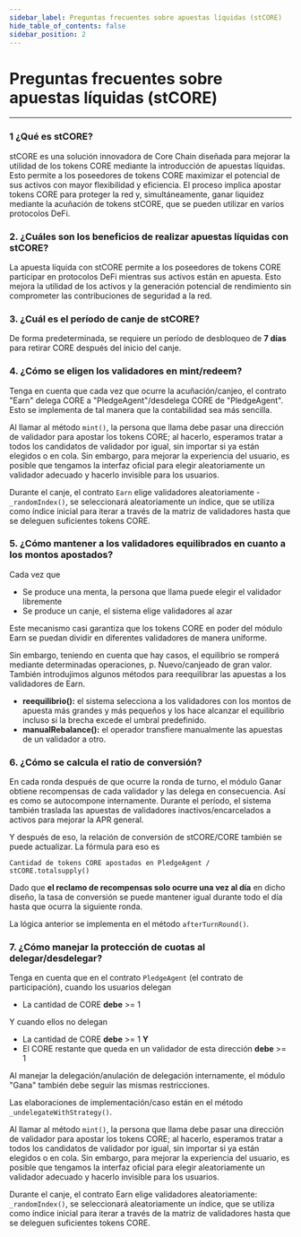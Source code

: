 ```yaml
---
sidebar_label: Preguntas frecuentes sobre apuestas líquidas (stCORE)
hide_table_of_contents: false
sidebar_position: 2
---
```


# Preguntas frecuentes sobre apuestas líquidas (stCORE)

---

### 1 ¿Qué es stCORE?

stCORE es una solución innovadora de Core Chain diseñada para mejorar la utilidad de los tokens CORE mediante la introducción de apuestas líquidas. Esto permite a los poseedores de tokens CORE maximizar el potencial de sus activos con mayor flexibilidad y eficiencia. El proceso implica apostar tokens CORE para proteger la red y, simultáneamente, ganar liquidez mediante la acuñación de tokens stCORE, que se pueden utilizar en varios protocolos DeFi.

### 2. ¿Cuáles son los beneficios de realizar apuestas líquidas con stCORE?

La apuesta líquida con stCORE permite a los poseedores de tokens CORE participar en protocolos DeFi mientras sus activos están en apuesta. Esto mejora la utilidad de los activos y la generación potencial de rendimiento sin comprometer las contribuciones de seguridad a la red.

### 3. ¿Cuál es el período de canje de stCORE?

De forma predeterminada, se requiere un período de desbloqueo de **7 días** para retirar CORE después del inicio del canje.

### 4. ¿Cómo se eligen los validadores en mint/redeem?

Tenga en cuenta que cada vez que ocurre la acuñación/canjeo, el contrato "Earn" delega CORE a "PledgeAgent"/desdelega CORE de "PledgeAgent". Esto se implementa de tal manera que la contabilidad sea más sencilla.

Al llamar al método `mint()`, la persona que llama debe pasar una dirección de validador para apostar los tokens CORE; al hacerlo, esperamos tratar a todos los candidatos de validador por igual, sin importar si ya están elegidos o en cola. Sin embargo, para mejorar la experiencia del usuario, es posible que tengamos la interfaz oficial para elegir aleatoriamente un validador adecuado y hacerlo invisible para los usuarios.

Durante el canje, el contrato `Earn` elige validadores aleatoriamente - `_randomIndex()`, se seleccionará aleatoriamente un índice, que se utiliza como índice inicial para iterar a través de la matriz de validadores hasta que se deleguen suficientes tokens CORE.

### 5. ¿Cómo mantener a los validadores equilibrados en cuanto a los montos apostados?

Cada vez que

- Se produce una menta, la persona que llama puede elegir el validador libremente
- Se produce un canje, el sistema elige validadores al azar

Este mecanismo casi garantiza que los tokens CORE en poder del módulo Earn se puedan dividir en diferentes validadores de manera uniforme.

Sin embargo, teniendo en cuenta que hay casos, el equilibrio se romperá mediante determinadas operaciones, p. Nuevo/canjeado de gran valor. También introdujimos algunos métodos para reequilibrar las apuestas a los validadores de Earn.

- **reequilibrio():** el sistema selecciona a los validadores con los montos de apuesta más grandes y más pequeños y los hace alcanzar el equilibrio incluso si la brecha excede el umbral predefinido.
- **manualRebalance():** el operador transfiere manualmente las apuestas de un validador a otro.

### 6. ¿Cómo se calcula el ratio de conversión?

En cada ronda después de que ocurre la ronda de turno, el módulo Ganar obtiene recompensas de cada validador y las delega en consecuencia. Así es como se autocompone internamente. Durante el período, el sistema también traslada las apuestas de validadores inactivos/encarcelados a activos para mejorar la APR general.

Y después de eso, la relación de conversión de stCORE/CORE también se puede actualizar. La fórmula para eso es

```
Cantidad de tokens CORE apostados en PledgeAgent / stCORE.totalsupply()
```

Dado que **el reclamo de recompensas solo ocurre una vez al día** en dicho diseño, la tasa de conversión se puede mantener igual durante todo el día hasta que ocurra la siguiente ronda.

La lógica anterior se implementa en el método `afterTurnRound()`.

### 7. ¿Cómo manejar la protección de cuotas al delegar/desdelegar?

Tenga en cuenta que en el contrato `PledgeAgent` (el contrato de participación), cuando los usuarios delegan

- La cantidad de CORE **debe** >= 1

Y cuando ellos no delegan

- La cantidad de CORE **debe** >= 1 **Y**
- El CORE restante que queda en un validador de esta dirección **debe** >= 1

Al manejar la delegación/anulación de delegación internamente, el módulo "Gana" también debe seguir las mismas restricciones.

Las elaboraciones de implementación/caso están en el método `_undelegateWithStrategy()`.

Al llamar al método `mint()`, la persona que llama debe pasar una dirección de validador para apostar los tokens CORE; al hacerlo, esperamos tratar a todos los candidatos de validador por igual, sin importar si ya están elegidos o en cola. Sin embargo, para mejorar la experiencia del usuario, es posible que tengamos la interfaz oficial para elegir aleatoriamente un validador adecuado y hacerlo invisible para los usuarios.

Durante el canje, el contrato Earn elige validadores aleatoriamente: ` _randomIndex()`, se seleccionará aleatoriamente un índice, que se utiliza como índice inicial para iterar a través de la matriz de validadores hasta que se deleguen suficientes tokens CORE.
